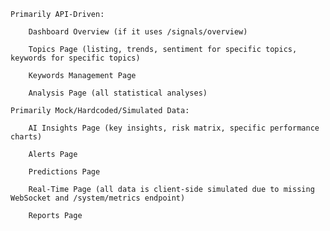     Primarily API-Driven:

        Dashboard Overview (if it uses /signals/overview)

        Topics Page (listing, trends, sentiment for specific topics, keywords for specific topics)

        Keywords Management Page

        Analysis Page (all statistical analyses)

    Primarily Mock/Hardcoded/Simulated Data:

        AI Insights Page (key insights, risk matrix, specific performance charts)

        Alerts Page

        Predictions Page

        Real-Time Page (all data is client-side simulated due to missing WebSocket and /system/metrics endpoint)

        Reports Page